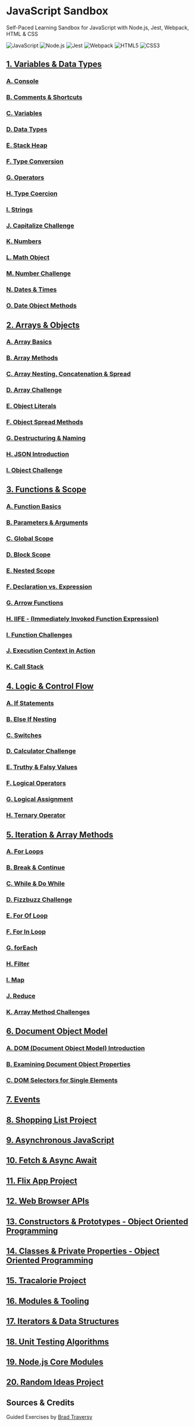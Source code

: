 # JavaScript Sandbox
Self-Paced Learning Sandbox for JavaScript with Node.js, Jest, Webpack, HTML & CSS

![JavaScript](https://img.shields.io/badge/JavaScript-F7DF1E.svg?style=for-the-badge&logo=JavaScript&logoColor=black)
![Node.js](https://img.shields.io/badge/Node.js-339933.svg?style=for-the-badge&logo=nodedotjs&logoColor=white)
![Jest](https://img.shields.io/badge/Jest-C21325.svg?style=for-the-badge&logo=Jest&logoColor=white)
![Webpack](https://img.shields.io/badge/Webpack-8DD6F9.svg?style=for-the-badge&logo=Webpack&logoColor=black)
![HTML5](https://img.shields.io/badge/HTML5-E34F26.svg?style=for-the-badge&logo=HTML5&logoColor=white)
![CSS3](https://img.shields.io/badge/CSS3-1572B6.svg?style=for-the-badge&logo=CSS3&logoColor=white)

## [1. Variables & Data Types](https://github.com/itsjordanmuller/2023-javascript-sandbox/tree/main/01-variables-data-types)

### [A. Console](https://github.com/itsjordanmuller/2023-javascript-sandbox/tree/main/01-variables-data-types/01-console)

### [B. Comments & Shortcuts](https://github.com/itsjordanmuller/2023-javascript-sandbox/tree/main/01-variables-data-types/02-comments-shortcuts)

### [C. Variables](https://github.com/itsjordanmuller/2023-javascript-sandbox/tree/main/01-variables-data-types/03-variables)

### [D. Data Types](https://github.com/itsjordanmuller/2023-javascript-sandbox/tree/main/01-variables-data-types/04-data-types)

### [E. Stack Heap](https://github.com/itsjordanmuller/2023-javascript-sandbox/tree/main/01-variables-data-types/05-stack-heap)

### [F. Type Conversion](https://github.com/itsjordanmuller/2023-javascript-sandbox/tree/main/01-variables-data-types/06-type-conversion)

### [G. Operators](https://github.com/itsjordanmuller/2023-javascript-sandbox/tree/main/01-variables-data-types/07-operators)

### [H. Type Coercion](https://github.com/itsjordanmuller/2023-javascript-sandbox/tree/main/01-variables-data-types/08-type-coercion)

### [I. Strings](https://github.com/itsjordanmuller/2023-javascript-sandbox/tree/main/01-variables-data-types/09-strings)

### [J. Capitalize Challenge](https://github.com/itsjordanmuller/2023-javascript-sandbox/tree/main/01-variables-data-types/10-capitalize-challenge)

### [K. Numbers](https://github.com/itsjordanmuller/2023-javascript-sandbox/tree/main/01-variables-data-types/11-numbers)

### [L. Math Object](https://github.com/itsjordanmuller/2023-javascript-sandbox/tree/main/01-variables-data-types/12-math-object)

### [M. Number Challenge](https://github.com/itsjordanmuller/2023-javascript-sandbox/tree/main/01-variables-data-types/13-number-challenge)

### [N. Dates & Times](https://github.com/itsjordanmuller/2023-javascript-sandbox/tree/main/01-variables-data-types/14-dates-and-times)

### [O. Date Object Methods](https://github.com/itsjordanmuller/2023-javascript-sandbox/tree/main/01-variables-data-types/15-date-object-methods)

## [2. Arrays & Objects](https://github.com/itsjordanmuller/2023-javascript-sandbox/tree/main/02-arrays-and-objects)

### [A. Array Basics](https://github.com/itsjordanmuller/2023-javascript-sandbox/tree/main/02-arrays-and-objects/01-array-basics)

### [B. Array Methods](https://github.com/itsjordanmuller/2023-javascript-sandbox/tree/main/02-arrays-and-objects/02-array-methods)

### [C. Array Nesting, Concatenation & Spread](https://github.com/itsjordanmuller/2023-javascript-sandbox/tree/main/02-arrays-and-objects/03-array-nesting-concat-spread)

### [D. Array Challenge](https://github.com/itsjordanmuller/2023-javascript-sandbox/tree/main/02-arrays-and-objects/04-array-challenge)

### [E. Object Literals](https://github.com/itsjordanmuller/2023-javascript-sandbox/tree/main/02-arrays-and-objects/05-object-literals)

### [F. Object Spread Methods](https://github.com/itsjordanmuller/2023-javascript-sandbox/tree/main/02-arrays-and-objects/06-object-spread-methods)

### [G. Destructuring & Naming](https://github.com/itsjordanmuller/2023-javascript-sandbox/tree/main/02-arrays-and-objects/07-destructuring-naming)

### [H. JSON Introduction](https://github.com/itsjordanmuller/2023-javascript-sandbox/tree/main/02-arrays-and-objects/08-json-intro)

### [I. Object Challenge](https://github.com/itsjordanmuller/2023-javascript-sandbox/tree/main/02-arrays-and-objects/09-object-challenge)

## [3. Functions & Scope](https://github.com/itsjordanmuller/2023-javascript-sandbox/tree/main/03-functions-scope)

### [A. Function Basics](https://github.com/itsjordanmuller/2023-javascript-sandbox/tree/main/03-functions-scope/01-function-basics)

### [B. Parameters & Arguments](https://github.com/itsjordanmuller/2023-javascript-sandbox/tree/main/03-functions-scope/02-params-arguments)

### [C. Global Scope](https://github.com/itsjordanmuller/2023-javascript-sandbox/tree/main/03-functions-scope/03-global-function-scope)

### [D. Block Scope](https://github.com/itsjordanmuller/2023-javascript-sandbox/tree/main/03-functions-scope/04-block-scope)

### [E. Nested Scope](https://github.com/itsjordanmuller/2023-javascript-sandbox/tree/main/03-functions-scope/05-nested-scope)

### [F. Declaration vs. Expression](https://github.com/itsjordanmuller/2023-javascript-sandbox/tree/main/03-functions-scope/06-declaration-vs-expression)

### [G. Arrow Functions](https://github.com/itsjordanmuller/2023-javascript-sandbox/tree/main/03-functions-scope/07-arrow-functions)

### [H. IIFE - (Immediately Invoked Function Expression)](https://github.com/itsjordanmuller/2023-javascript-sandbox/tree/main/03-functions-scope/08-iife)

### [I. Function Challenges](https://github.com/itsjordanmuller/2023-javascript-sandbox/tree/main/03-functions-scope/09-function-challenges)

### [J. Execution Context in Action](https://github.com/itsjordanmuller/2023-javascript-sandbox/tree/main/03-functions-scope/10-execution-context-in-action)

### [K. Call Stack](https://github.com/itsjordanmuller/2023-javascript-sandbox/tree/main/03-functions-scope/11-call-stack)

## [4. Logic & Control Flow](https://github.com/itsjordanmuller/2023-javascript-sandbox/tree/main/04-logic-control-flow)

### [A. If Statements](https://github.com/itsjordanmuller/2023-javascript-sandbox/tree/main/04-logic-control-flow/01-if-statements)

### [B. Else If Nesting](https://github.com/itsjordanmuller/2023-javascript-sandbox/tree/main/04-logic-control-flow/02-else-if-nesting)

### [C. Switches](https://github.com/itsjordanmuller/2023-javascript-sandbox/tree/main/04-logic-control-flow/03-switches)

### [D. Calculator Challenge](https://github.com/itsjordanmuller/2023-javascript-sandbox/tree/main/04-logic-control-flow/04-calculator-challenge)

### [E. Truthy & Falsy Values](https://github.com/itsjordanmuller/2023-javascript-sandbox/tree/main/04-logic-control-flow/05-truthy-falsy)

### [F. Logical Operators](https://github.com/itsjordanmuller/2023-javascript-sandbox/tree/main/04-logic-control-flow/06-logical-operators)

### [G. Logical Assignment](https://github.com/itsjordanmuller/2023-javascript-sandbox/tree/main/04-logic-control-flow/07-logical-assignment)

### [H. Ternary Operator](https://github.com/itsjordanmuller/2023-javascript-sandbox/tree/main/04-logic-control-flow/08-ternary-operator)

## [5. Iteration & Array Methods](https://github.com/itsjordanmuller/2023-javascript-sandbox/tree/main/05-iteration-array-methods)

### [A. For Loops](https://github.com/itsjordanmuller/2023-javascript-sandbox/tree/main/05-iteration-array-methods/01-for-loop)

### [B. Break & Continue](https://github.com/itsjordanmuller/2023-javascript-sandbox/tree/main/05-iteration-array-methods/02-break-and-continue)

### [C. While & Do While](https://github.com/itsjordanmuller/2023-javascript-sandbox/tree/main/05-iteration-array-methods/03-while-do-while)

### [D. Fizzbuzz Challenge](https://github.com/itsjordanmuller/2023-javascript-sandbox/tree/main/05-iteration-array-methods/04-fizzbuzz-challenge)

### [E. For Of Loop](https://github.com/itsjordanmuller/2023-javascript-sandbox/tree/main/05-iteration-array-methods/05-for-of-loop)

### [F. For In Loop](https://github.com/itsjordanmuller/2023-javascript-sandbox/tree/main/05-iteration-array-methods/06-for-in-loop)

### [G. forEach](https://github.com/itsjordanmuller/2023-javascript-sandbox/tree/main/05-iteration-array-methods/07-forEach)

### [H. Filter](https://github.com/itsjordanmuller/2023-javascript-sandbox/tree/main/05-iteration-array-methods/08-filter)

### [I. Map](https://github.com/itsjordanmuller/2023-javascript-sandbox/tree/main/05-iteration-array-methods/09-map)

### [J. Reduce](https://github.com/itsjordanmuller/2023-javascript-sandbox/tree/main/05-iteration-array-methods/10-reduce)

### [K. Array Method Challenges](https://github.com/itsjordanmuller/2023-javascript-sandbox/tree/main/05-iteration-array-methods/11-array-method-challenges)

## [6. Document Object Model](https://github.com/itsjordanmuller/2023-javascript-sandbox/tree/main/06-document-object-model)

### [A. DOM (Document Object Model) Introduction](https://github.com/itsjordanmuller/2023-javascript-sandbox/tree/main/06-document-object-model/01-dom-intro)

### [B. Examining Document Object Properties](https://github.com/itsjordanmuller/2023-javascript-sandbox/tree/main/06-document-object-model/02-examining-document-object-properties)

### [C. DOM Selectors for Single Elements](https://github.com/itsjordanmuller/2023-javascript-sandbox/tree/main/06-document-object-model/03-dom-selectors-single-elements)

## [7. Events](https://github.com/itsjordanmuller/2023-javascript-sandbox/tree/main/07-events)

## [8. Shopping List Project](https://github.com/itsjordanmuller/2023-javascript-sandbox/tree/main/08-shopping-list-project/shopping-list)

## [9. Asynchronous JavaScript](https://github.com/itsjordanmuller/2023-javascript-sandbox/tree/main/09-asynchronous-javascript)

## [10. Fetch & Async Await](https://github.com/itsjordanmuller/2023-javascript-sandbox/tree/main/10-fetch-and-async-await)

## [11. Flix App Project](https://github.com/itsjordanmuller/2023-javascript-sandbox/tree/main/11-flix-app-project/flixx-app)

## [12. Web Browser APIs](https://github.com/itsjordanmuller/2023-javascript-sandbox/tree/main/12-web-browser-apis)

## [13. Constructors & Prototypes - Object Oriented Programming](https://github.com/itsjordanmuller/2023-javascript-sandbox/tree/main/13-oop-constructors-prototypes)

## [14. Classes & Private Properties - Object Oriented Programming](https://github.com/itsjordanmuller/2023-javascript-sandbox/tree/main/14-oop-classes-private-properties)

## [15. Tracalorie Project](https://github.com/itsjordanmuller/2023-javascript-sandbox/tree/main/15-tracalorie-project/tracalorie)

## [16. Modules & Tooling](https://github.com/itsjordanmuller/2023-javascript-sandbox/tree/main/16-modules-and-tooling)

## [17. Iterators & Data Structures](https://github.com/itsjordanmuller/2023-javascript-sandbox/tree/main/17-iterators-data-structures)

## [18. Unit Testing Algorithms](https://github.com/itsjordanmuller/2023-javascript-sandbox/tree/main/18-unit-testing-algorithms/algo-testing)

## [19. Node.js Core Modules](https://github.com/itsjordanmuller/2023-javascript-sandbox/tree/main/19-nodejs-modules/node-core-modules)

## [20. Random Ideas Project](https://github.com/itsjordanmuller/2023-javascript-sandbox/tree/main/20-randomideas-app/randomideas-app)

## Sources & Credits
Guided Exercises by [Brad Traversy](https://github.com/bradtraversy)
